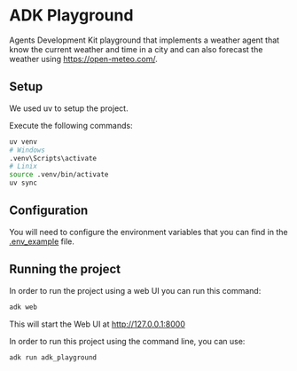 # ADK Playground

Agents Development Kit playground that implements a weather agent that know the current weather and time in a city and can also forecast the weather using https://open-meteo.com/.

## Setup

We used uv to setup the project.

Execute the following commands:

```bash
uv venv
# Windows
.venv\Scripts\activate
# Linix
source .venv/bin/activate
uv sync
```

## Configuration

You will need to configure the environment variables that you can find in the [.env_example](.env_example) file.

## Running the project

In order to run the project using a web UI you can run this command:

```bash
adk web
```

This will start the Web UI at http://127.0.0.1:8000

In order to run this project using the command line, you can use:

```bash
adk run adk_playground
```